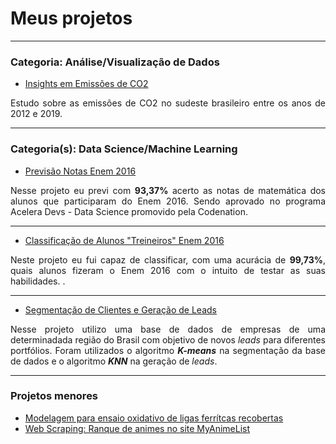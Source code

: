 # Meus projetos

---
### Categoria: Análise/Visualização de Dados

- [Insights em Emissões de CO2](https://github.com/MarcelRocha/portfolio_data_science/blob/master/Insight_co2_emissions/Insights_co2_emissions.ipynb)
<p align="justify">
  Estudo sobre as emissões de CO2 no sudeste brasileiro entre os anos de 2012 e 2019.
</p>

---

### Categoria(s): Data Science/Machine Learning

- [Previsão Notas Enem 2016](https://github.com/MarcelRocha/portfolio_data_science/blob/master/Project%20Enem/enem_regression/Enem-Regression.ipynb)
<p align="justify">
  Nesse projeto eu previ com <b>93,37%</b> acerto as notas de matemática dos alunos que participaram do Enem 2016. Sendo aprovado no programa Acelera Devs - Data Science promovido pela Codenation. 
</p>

---

- [Classificação de Alunos "Treineiros" Enem 2016](https://github.com/MarcelRocha/portfolio_data_science/blob/master/Project%20Enem/enem_classification/Enem-Classification.ipynb)
<p align="justify">
  Neste projeto eu fui capaz de classificar, com uma acurácia de <b>99,73%</b>, quais alunos fizeram o Enem 2016 com o intuito de testar as suas habilidades.
.
</p>

---
- [Segmentação de Clientes e Geração de Leads](https://github.com/MarcelRocha/portfolio_data_science/tree/master/recommendation%20system)
<p align="justify">
  Nesse projeto utilizo uma base de dados de empresas de uma determinadada região do Brasil com objetivo de novos <i>leads</i> para diferentes portfólios.
  Foram utilizados o algoritmo <b><i>K-means</i></b> na segmentação da base de dados e o algoritmo <b><i>KNN</i></b> na geração de <i>leads</i>. 
</p>

---

### Projetos menores

- [Modelagem para ensaio oxidativo de ligas ferrítcas recobertas](https://github.com/MarcelRocha/portfolio_data_science/blob/master/Small%20projects/Modeling%20Oxidation%20Knectics.ipynb)
- [Web Scraping: Ranque de animes no site MyAnimeList](https://github.com/MarcelRocha/portfolio_data_science/blob/master/Small%20projects/scraping_MAL/Anime_Scraper_Mal.ipynb)


